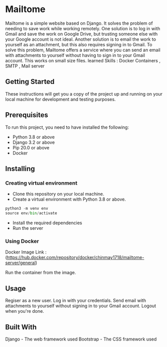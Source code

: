 # Mailtome
Mailtome is a simple website based on Django. It solves the problem of needing to save work while working remotely. One solution is to log in with Gmail and save the work on Google Drive, but trusting someone else with your Google account is not ideal. Another solution is to email the work to yourself as an attachment, but this also requires signing in to Gmail. To solve this problem, Mailtome offers a service where you can send an email with attachments to yourself without having to sign in to your Gmail account. This works on small size files.
learned Skills : Docker Containers , SMTP , Mail server

## Getting Started
These instructions will get you a copy of the project up and running on your local machine for development and testing purposes.
## Prerequisites
To run this project, you need to have installed the following:

* Python 3.8 or above
* Django 3.2 or above
* Pip 20.0 or above
* Docker
## Installing
### Creating virtual environment
* Clone this repository on your local machine.
* Create a virtual environment with Python 3.8 or above.
```python
python3 -m venv env
source env/bin/activate
```

* Install the required dependencies
* Run the server

### Using Docker
Docker Image Link   : (https://hub.docker.com/repository/docker/chinmay1718/mailtome-server/general)

Run the container from the image.
## Usage
Regiser as a new user.
Log in with your credentials.
Send email with attachments to yourself without signing in to your Gmail account.
Logout when you're done.
## Built With
Django - The web framework used
Bootstrap - The CSS framework used
